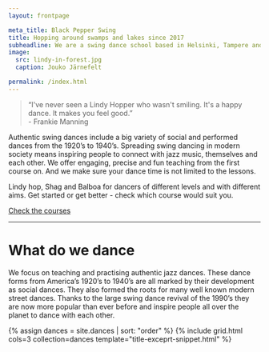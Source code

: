 ```yaml
---
layout: frontpage

meta_title: Black Pepper Swing
title: Hopping around swamps and lakes since 2017
subheadline: We are a swing dance school based in Helsinki, Tampere and Jyväskylä, founded and run through passion for authentic swing dances. We teach, organize, social dance, perform and keep the dance floor busy.
image:
  src: lindy-in-forest.jpg
  caption: Jouko Järnefelt

permalink: /index.html
---
```


> “I've never seen a Lindy Hopper who wasn't smiling. It's a happy dance. It makes you feel good.”  
  \- Frankie Manning

Authentic swing dances include a big variety of social and performed dances from the 1920’s to 1940’s. Spreading swing dancing in modern society means inspiring people to connect with jazz music, themselves and each other. We offer engaging, precise and fun teaching from the first course on. And we make sure your dance time is not limited to the lessons.

Lindy hop, Shag and Balboa for dancers of different levels and with different aims. Get started or get better - check which course would suit you.

<div class="text-center">
  <a href="{{ site.baseurl }}/courses" class="button">Check the courses</a>
</div>

<!--
## Our teachers

{% include grid.html cols=4 collection=site.teachers template='teacher-snippet.html' %}
-->

---

# What do we dance

We focus on teaching and practising authentic jazz dances. These dance forms from America’s 1920’s to 1940’s are all marked by their development as social dances. They also formed the roots for many well known modern street dances. Thanks to the large swing dance revival of the 1990’s they are now more popular than ever before and inspire people all over the planet to dance with each other. 

{% assign dances = site.dances | sort: "order" %}
{% include grid.html cols=3 collection=dances template="title-exceprt-snippet.html" %}

<!--

## Latest articles

{% include grid.html cols=2 entries=2 collection=site.posts template='post-snippet.html' %}
<div class="text-center">
  <a href="blog"><big>{{ site.data.language.show_all_articles }}</big></a>
</div>
-->

